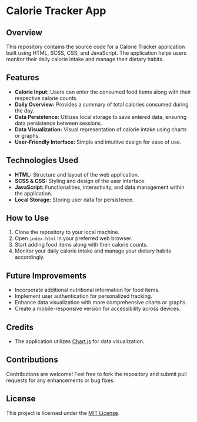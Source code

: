# Calorie Tracker App

## Overview

This repository contains the source code for a Calorie Tracker application built using HTML, SCSS, CSS, and JavaScript. The application helps users monitor their daily calorie intake and manage their dietary habits.

## Features

- **Calorie Input:** Users can enter the consumed food items along with their respective calorie counts.
- **Daily Overview:** Provides a summary of total calories consumed during the day.
- **Data Persistence:** Utilizes local storage to save entered data, ensuring data persistence between sessions.
- **Data Visualization:** Visual representation of calorie intake using charts or graphs.
- **User-Friendly Interface:** Simple and intuitive design for ease of use.

## Technologies Used

- **HTML:** Structure and layout of the web application.
- **SCSS & CSS:** Styling and design of the user interface.
- **JavaScript:** Functionalities, interactivity, and data management within the application.
- **Local Storage:** Storing user data for persistence.

## How to Use

1. Clone the repository to your local machine.
2. Open `index.html` in your preferred web browser.
3. Start adding food items along with their calorie counts.
4. Monitor your daily calorie intake and manage your dietary habits accordingly.

## Future Improvements

- Incorporate additional nutritional information for food items.
- Implement user authentication for personalized tracking.
- Enhance data visualization with more comprehensive charts or graphs.
- Create a mobile-responsive version for accessibility across devices.

## Credits

- The application utilizes [Chart.js](https://www.chartjs.org/) for data visualization.

## Contributions

Contributions are welcome! Feel free to fork the repository and submit pull requests for any enhancements or bug fixes.

## License

This project is licensed under the [MIT License](LICENSE).

